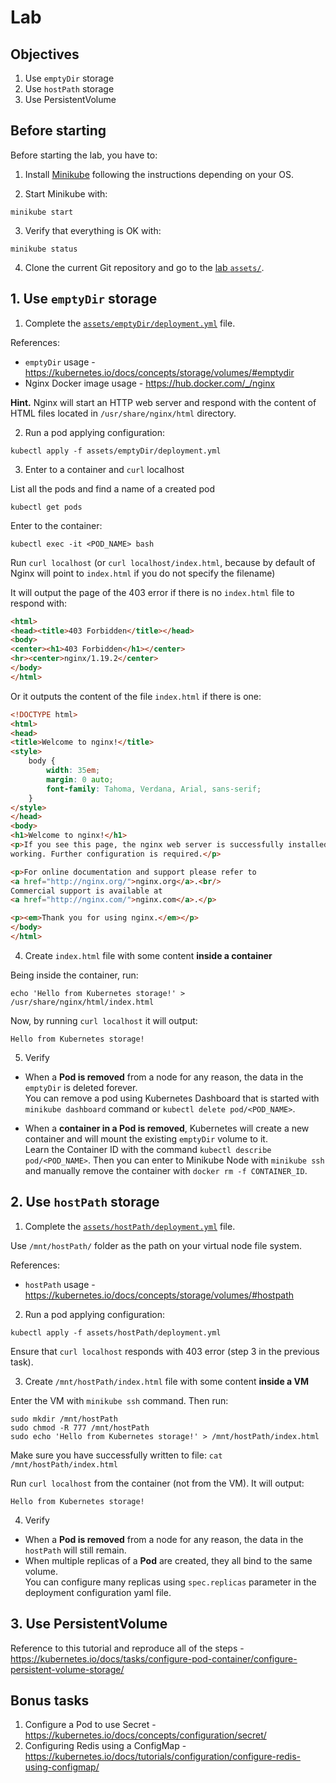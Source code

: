 
# Lab

## Objectives

1. Use `emptyDir` storage
2. Use `hostPath` storage
3. Use PersistentVolume

## Before starting

Before starting the lab, you have to:

1. Install [Minikube](https://kubernetes.io/docs/tasks/tools/install-minikube/) following the instructions depending on your OS.

2. Start Minikube with:

```
minikube start
```

3. Verify that everything is OK with:

```
minikube status
```

4. Clone the current Git repository and go to the [lab `assets/`](assets/).

## 1. Use `emptyDir` storage

1. Complete the [`assets/emptyDir/deployment.yml`](assets/emptyDir/deployment.yml) file.

References:
- `emptyDir` usage - https://kubernetes.io/docs/concepts/storage/volumes/#emptydir
- Nginx Docker image usage - https://hub.docker.com/_/nginx

**Hint.** Nginx will start an HTTP web server and respond with the content of HTML files located in `/usr/share/nginx/html` directory.

2. Run a pod applying configuration:

```
kubectl apply -f assets/emptyDir/deployment.yml
```

3. Enter to a container and `curl` localhost

List all the pods and find a name of a created pod

```
kubectl get pods
```

Enter to the container:

```
kubectl exec -it <POD_NAME> bash
```

Run `curl localhost` (or `curl localhost/index.html`, because by default of Nginx will point to `index.html` if you do not specify the filename)

It will output the page of the 403 error if there is no `index.html` file to respond with:

```html
<html>
<head><title>403 Forbidden</title></head>
<body>
<center><h1>403 Forbidden</h1></center>
<hr><center>nginx/1.19.2</center>
</body>
</html>
```

Or it outputs the content of the file `index.html` if there is one:

```html
<!DOCTYPE html>
<html>
<head>
<title>Welcome to nginx!</title>
<style>
    body {
        width: 35em;
        margin: 0 auto;
        font-family: Tahoma, Verdana, Arial, sans-serif;
    }
</style>
</head>
<body>
<h1>Welcome to nginx!</h1>
<p>If you see this page, the nginx web server is successfully installed and
working. Further configuration is required.</p>

<p>For online documentation and support please refer to
<a href="http://nginx.org/">nginx.org</a>.<br/>
Commercial support is available at
<a href="http://nginx.com/">nginx.com</a>.</p>

<p><em>Thank you for using nginx.</em></p>
</body>
</html>
```

4. Create `index.html` file with some content **inside a container**

Being inside the container, run:
```
echo 'Hello from Kubernetes storage!' > /usr/share/nginx/html/index.html
```

Now, by running `curl localhost` it will output:

```
Hello from Kubernetes storage!
```

5. Verify

- When a **Pod is removed** from a node for any reason, the data in the `emptyDir` is deleted forever.   
  You can remove a pod using Kubernetes Dashboard that is started with `minikube dashboard` command or `kubectl delete pod/<POD_NAME>`.

- When a **container in a Pod is removed**, Kubernetes will create a new container and will mount the existing `emptyDir` volume to it.   
  Learn the Container ID with the command `kubectl describe pod/<POD_NAME>`. Then you can enter to Minikube Node with `minikube ssh` and manually remove the container with `docker rm -f CONTAINER_ID`.

## 2. Use `hostPath` storage

1. Complete the [`assets/hostPath/deployment.yml`](assets/hostPath/deployment.yml) file.

Use `/mnt/hostPath/` folder as the path on your virtual node file system.

References:
- `hostPath` usage - https://kubernetes.io/docs/concepts/storage/volumes/#hostpath

2. Run a pod applying configuration:

```
kubectl apply -f assets/hostPath/deployment.yml
```

Ensure that `curl localhost` responds with 403 error (step 3 in the previous task).

3. Create `/mnt/hostPath/index.html` file with some content **inside a VM**

Enter the VM with `minikube ssh` command. Then run:

```
sudo mkdir /mnt/hostPath
sudo chmod -R 777 /mnt/hostPath
sudo echo 'Hello from Kubernetes storage!' > /mnt/hostPath/index.html
```

Make sure you have successfully written to file: `cat /mnt/hostPath/index.html`

Run `curl localhost` from the container (not from the VM). It will output:

```
Hello from Kubernetes storage!
```

4. Verify

- When a **Pod is removed** from a node for any reason, the data in the `hostPath` will still remain.
- When multiple replicas of a **Pod** are created, they all bind to the same volume.   
  You can configure many replicas using `spec.replicas` parameter in the deployment configuration yaml file.

## 3. Use PersistentVolume

Reference to this tutorial and reproduce all of the steps - https://kubernetes.io/docs/tasks/configure-pod-container/configure-persistent-volume-storage/

## Bonus tasks

1. Configure a Pod to use Secret - https://kubernetes.io/docs/concepts/configuration/secret/
2. Configuring Redis using a ConfigMap - https://kubernetes.io/docs/tutorials/configuration/configure-redis-using-configmap/
